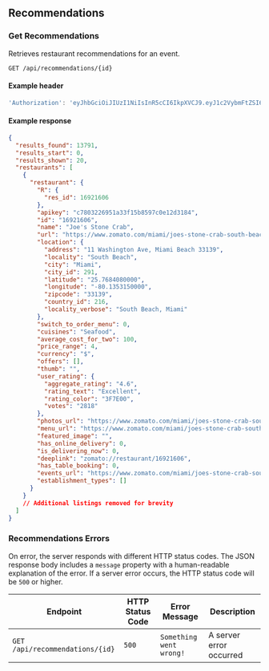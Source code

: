 ## Recommendations

### Get Recommendations

Retrieves restaurant recommendations for an event.

```endpoint
GET /api/recommendations/{id}
```

#### Example header

```javascript
'Authorization': 'eyJhbGciOiJIUzI1NiIsInR5cCI6IkpXVCJ9.eyJ1c2VybmFtZSI6Im5ld1VzZXIiLCJfaWQiOiI1YTU1MGVhNzM5ZmJjNGNhM2VlMGNlNTgiLCJpYXQiOjE1MTU1MjQzOTksImV4cCI6MTUxNTUzMTU5OX0.aLrBPqUHEpaSXYnuM5Mq8OdhCB_H6h8ieumSy8SIfro'
```

#### Example response

```json
{
  "results_found": 13791,
  "results_start": 0,
  "results_shown": 20,
  "restaurants": [
    {
      "restaurant": {
        "R": {
          "res_id": 16921606
        },
        "apikey": "c7803226951a33f15b8597c0e12d3184",
        "id": "16921606",
        "name": "Joe's Stone Crab",
        "url": "https://www.zomato.com/miami/joes-stone-crab-south-beach?utm_source=api_basic_user&utm_medium=api&utm_campaign=v2.1",
        "location": {
          "address": "11 Washington Ave, Miami Beach 33139",
          "locality": "South Beach",
          "city": "Miami",
          "city_id": 291,
          "latitude": "25.7684080000",
          "longitude": "-80.1353150000",
          "zipcode": "33139",
          "country_id": 216,
          "locality_verbose": "South Beach, Miami"
        },
        "switch_to_order_menu": 0,
        "cuisines": "Seafood",
        "average_cost_for_two": 100,
        "price_range": 4,
        "currency": "$",
        "offers": [],
        "thumb": "",
        "user_rating": {
          "aggregate_rating": "4.6",
          "rating_text": "Excellent",
          "rating_color": "3F7E00",
          "votes": "2818"
        },
        "photos_url": "https://www.zomato.com/miami/joes-stone-crab-south-beach/photos?utm_source=api_basic_user&utm_medium=api&utm_campaign=v2.1#tabtop",
        "menu_url": "https://www.zomato.com/miami/joes-stone-crab-south-beach/menu?utm_source=api_basic_user&utm_medium=api&utm_campaign=v2.1&openSwipeBox=menu&showMinimal=1#tabtop",
        "featured_image": "",
        "has_online_delivery": 0,
        "is_delivering_now": 0,
        "deeplink": "zomato://restaurant/16921606",
        "has_table_booking": 0,
        "events_url": "https://www.zomato.com/miami/joes-stone-crab-south-beach/events#tabtop?utm_source=api_basic_user&utm_medium=api&utm_campaign=v2.1",
        "establishment_types": []
      }
    }
    // Additional listings removed for brevity
  ]
}
```

### Recommendations Errors

On error, the server responds with different HTTP status codes. The JSON response body includes a `message` property with a human-readable explanation of the error. If a server error occurs, the HTTP status code will be `500` or higher.

Endpoint | HTTP Status Code | Error Message | Description
|---|---|---|---
`GET /api/recommendations/{id}` | `500` | `Something went wrong!` | A server error occurred
